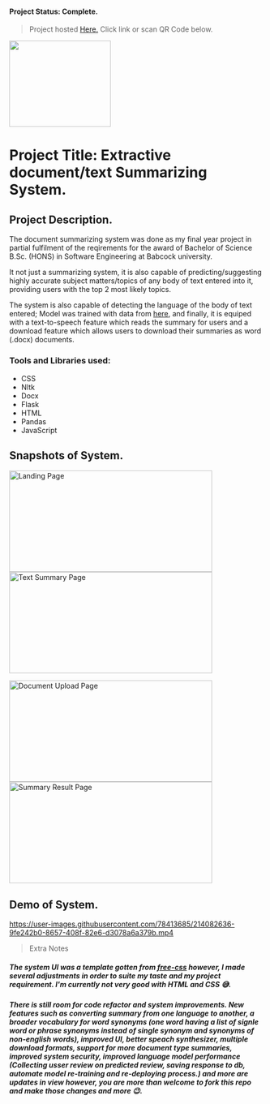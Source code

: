 #### Project Status: Complete.
> Project hosted <a href="https://doc-summary.onrender.com/">Here.</a> Click link or scan QR Code below.
<img src= "https://user-images.githubusercontent.com/78413685/215292334-dfa2c9ae-0b2c-4273-8491-755da49e93e5.png" width="200" height="170">


# Project Title: Extractive document/text Summarizing System.
## Project Description.
The document summarizing system was done as my final year project in partial fulfilment of the reqirements for the award of Bachelor of Science B.Sc. (HONS) in Software Engineering at Babcock university.   

It not just a summarizing system, it is also capable of predicting/suggesting highly accurate subject matters/topics of any body of text entered into it, providing users with the top 2 most likely topics.   

The system is also capable of detecting the language of the body of text entered; Model was trained with data from <a href="https://www.kaggle.com/datasets/emirhanai/language-detect-artificial-intelligence-software?select=language_detection.csv">here<a/>, and finally, it is equiped with a text-to-speech feature which reads the summary for users and a download feature which allows users to download their summaries as word (.docx) documents.

### Tools and Libraries used:
* CSS
* Nltk
* Docx
* Flask
* HTML
* Pandas
* JavaScript

## Snapshots of System.

<img src= "https://user-images.githubusercontent.com/78413685/218051755-9fc866c0-d0a3-46f5-b3f5-55759f31961a.png" width="400" height="200" alt="Landing Page"><img src= "https://user-images.githubusercontent.com/78413685/218051698-31482e3d-4505-4122-9d97-7e0e24c0820c.png" width="400" height="200" alt="Text Summary Page">

<img src= "https://user-images.githubusercontent.com/78413685/218051711-04c9e3ac-b39c-4722-b6c5-be81f2b16f46.png" width="400" height="200" alt="Document Upload Page"><img src= "https://user-images.githubusercontent.com/78413685/214431479-aae08584-b96e-4934-a205-45a315d6cb94.png" width="400" height="200" alt="Summary Result Page">


## Demo of System.
https://user-images.githubusercontent.com/78413685/214082636-9fe242b0-8657-408f-82e6-d3078a6a379b.mp4


> Extra Notes   
##### The system UI was a template gotten from <a href="https://www.free-css.com/free-css-templates/page277/blueneek">free-css</a> however, I made several adjustments in order to suite my taste and my project requirement. I'm currently not very good with HTML and CSS 😅.   
##### There is still room for code refactor and system improvements. New features such as converting summary from one language to another, a broader vocabulary for word synonyms (one word having a list of signle word or phrase synonyms instead of single synonym and synonyms of non-english words), improved UI, better speach synthesizer, multiple download formats, support for more document type summaries, improved system security, improved language model performance (Collecting usser review on predicted review, saving response to db, automate model re-training and re-deploying process.) and more are updates in view however, you are more than welcome to fork this repo and make those changes and more 😉.
